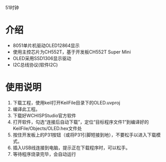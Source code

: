 51时钟

# 介绍
 - 8051单片机驱动OLED12864显示
 - 使用主控芯片为CH552T，基于开发板CH552T Super Mini
 - OLED采用SSD1306显示驱动
 - I2C总线协议(软件I2C)
# 使用说明
1. 下载工程，使用keil打开KeilFile目录下的OLED.uvproj
2. 编译此工程。
3. 下载好WCHISPStudio官方软件
4. 打开软件，勾选“连接后自动下载”，定位“目标程序文件1”到编译好的KeilFile/Objects/OLED.hex文件处
5. 按住开发板上的P31按钮（或将P31引脚短接到地），不要松手以进入下载模式。
6. 插入USB线连接到电脑，提示正在下载程序时，可以松手。
7. 等待程序烧录完毕，会自动运行
